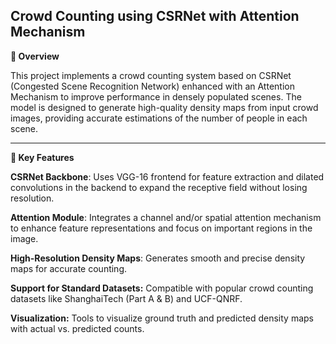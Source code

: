 **Crowd Counting using CSRNet with Attention Mechanism**
---
**📌 Overview**

This project implements a crowd counting system based on CSRNet (Congested Scene Recognition Network) enhanced with an Attention Mechanism to improve performance in densely populated scenes. The model is designed to generate high-quality density maps from input crowd images, providing accurate estimations of the number of people in each scene.

---
**🧠 Key Features**

**CSRNet Backbone**: Uses VGG-16 frontend for feature extraction and dilated convolutions in the backend to expand the receptive field without losing resolution.

**Attention Module**: Integrates a channel and/or spatial attention mechanism to enhance feature representations and focus on important regions in the image.

**High-Resolution Density Maps**: Generates smooth and precise density maps for accurate counting.

**Support for Standard Datasets:** Compatible with popular crowd counting datasets like ShanghaiTech (Part A & B) and UCF-QNRF.

**Visualization:** Tools to visualize ground truth and predicted density maps with actual vs. predicted counts.

